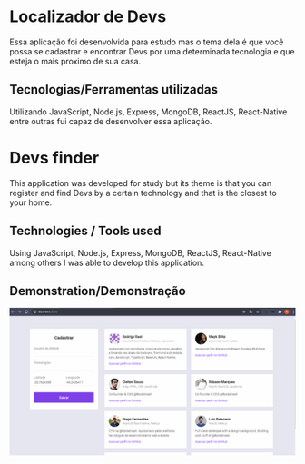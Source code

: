 # Localizador de Devs

Essa aplicação foi desenvolvida para estudo mas o tema dela é que você possa se cadastrar e encontrar Devs por uma determinada tecnologia e que esteja o mais proximo de sua casa.

## Tecnologias/Ferramentas utilizadas 

Utilizando JavaScript, Node.js, Express, MongoDB, ReactJS, React-Native entre outras fui capaz de desenvolver essa aplicação.


# Devs finder

This application was developed for study but its theme is that you can register and find Devs by a certain technology and that is the closest to your home.

## Technologies / Tools used

Using JavaScript, Node.js, Express, MongoDB, ReactJS, React-Native among others I was able to develop this application.

##  Demonstration/Demonstração

![Gif localizador de Devs](https://github.com/Rodrigo001-de/Localizador-de-devs-frontend/blob/master/Localizador-Devs.gif)

